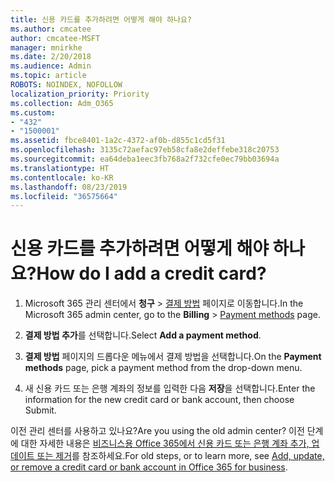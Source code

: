 ```yaml
---
title: 신용 카드를 추가하려면 어떻게 해야 하나요?
ms.author: cmcatee
author: cmcatee-MSFT
manager: mnirkhe
ms.date: 2/20/2018
ms.audience: Admin
ms.topic: article
ROBOTS: NOINDEX, NOFOLLOW
localization_priority: Priority
ms.collection: Adm_O365
ms.custom:
- "432"
- "1500001"
ms.assetid: fbce8401-1a2c-4372-af0b-d855c1cd5f31
ms.openlocfilehash: 3135c72aefac97eb58cfa8e2deffebe318c20753
ms.sourcegitcommit: ea64deba1eec3fb768a2f732cfe0ec79bb03694a
ms.translationtype: HT
ms.contentlocale: ko-KR
ms.lasthandoff: 08/23/2019
ms.locfileid: "36575664"
---
```

# <a name="how-do-i-add-a-credit-card"></a><span data-ttu-id="9bc51-102">신용 카드를 추가하려면 어떻게 해야 하나요?</span><span class="sxs-lookup"><span data-stu-id="9bc51-102">How do I add a credit card?</span></span>

1. <span data-ttu-id="9bc51-103">Microsoft 365 관리 센터에서 **청구** \> [결제 방법](https://go.microsoft.com/fwlink/p/?linkid=2018806) 페이지로 이동합니다.</span><span class="sxs-lookup"><span data-stu-id="9bc51-103">In the Microsoft 365 admin center, go to the **Billing** \> [Payment methods](https://go.microsoft.com/fwlink/p/?linkid=2018806) page.</span></span>

2. <span data-ttu-id="9bc51-104">**결제 방법 추가**를 선택합니다.</span><span class="sxs-lookup"><span data-stu-id="9bc51-104">Select **Add a payment method**.</span></span>

3. <span data-ttu-id="9bc51-105">**결제 방법** 페이지의 드롭다운 메뉴에서 결제 방법을 선택합니다.</span><span class="sxs-lookup"><span data-stu-id="9bc51-105">On the **Payment methods** page, pick a payment method from the drop-down menu.</span></span>

4. <span data-ttu-id="9bc51-106">새 신용 카드 또는 은행 계좌의 정보를 입력한 다음 **저장**을 선택합니다.</span><span class="sxs-lookup"><span data-stu-id="9bc51-106">Enter the information for the new credit card or bank account, then choose Submit.</span></span>

<span data-ttu-id="9bc51-107">이전 관리 센터를 사용하고 있나요?</span><span class="sxs-lookup"><span data-stu-id="9bc51-107">Are you using the old admin center?</span></span> <span data-ttu-id="9bc51-108">이전 단계에 대한 자세한 내용은 [비즈니스용 Office 365에서 신용 카드 또는 은행 계좌 추가, 업데이트 또는 제거](https://docs.microsoft.com/office365/admin/subscriptions-and-billing/add-update-or-remove-credit-card-or-bank-account)를 참조하세요.</span><span class="sxs-lookup"><span data-stu-id="9bc51-108">For old steps, or to learn more, see [Add, update, or remove a credit card or bank account in Office 365 for business](https://docs.microsoft.com/office365/admin/subscriptions-and-billing/add-update-or-remove-credit-card-or-bank-account).</span></span>